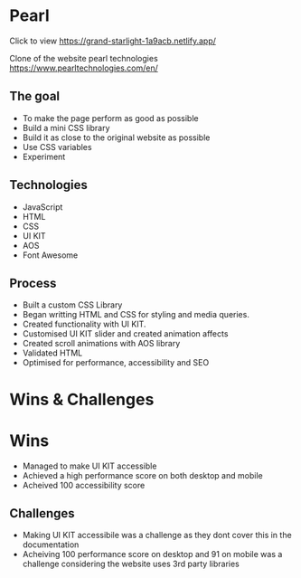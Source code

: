 # Pearl
Click to view https://grand-starlight-1a9acb.netlify.app/

Clone of the website pearl technologies https://www.pearltechnologies.com/en/

## The goal
- To make the page perform as good as possible
- Build a mini CSS library
- Build it as close to the original website as possible
- Use CSS variables
- Experiment

## Technologies
- JavaScript
- HTML
- CSS
- UI KIT
- AOS
- Font Awesome

## Process
- Built a custom CSS Library
- Began writting HTML and CSS for styling and media queries.
- Created functionality with UI KIT.
- Customised UI KIT slider and created animation affects
- Created scroll animations with AOS library
- Validated HTML
- Optimised for performance, accessibility and SEO

# Wins & Challenges
# Wins
- Managed to make UI KIT accessible
- Achieved a high performance score on both desktop and mobile
- Acheived 100 accessibility score

## Challenges
- Making UI KIT accessibile was a challenge as they dont cover this in the documentation
- Acheiving 100 performance score on desktop and 91 on mobile was a challenge considering the website uses 3rd party libraries 



